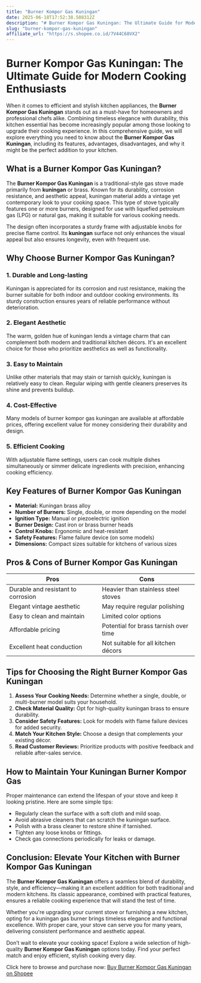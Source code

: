```yaml
---
title: "Burner Kompor Gas Kuningan"
date: 2025-06-18T17:52:38.508312Z
description: "# Burner Kompor Gas Kuningan: The Ultimate Guide for Modern Cooking Enthusiasts..."
slug: "burner-kompor-gas-kuningan"
affiliate_url: "https://s.shopee.co.id/7V44C68VX2"
---
```

# Burner Kompor Gas Kuningan: The Ultimate Guide for Modern Cooking Enthusiasts

When it comes to efficient and stylish kitchen appliances, the **Burner Kompor Gas Kuningan** stands out as a must-have for homeowners and professional chefs alike. Combining timeless elegance with durability, this kitchen essential has become increasingly popular among those looking to upgrade their cooking experience. In this comprehensive guide, we will explore everything you need to know about the **Burner Kompor Gas Kuningan**, including its features, advantages, disadvantages, and why it might be the perfect addition to your kitchen.

## What is a Burner Kompor Gas Kuningan?

The **Burner Kompor Gas Kuningan** is a traditional-style gas stove made primarily from **kuningan** or brass. Known for its durability, corrosion resistance, and aesthetic appeal, kuningan material adds a vintage yet contemporary look to your cooking space. This type of stove typically features one or more burners, designed for use with liquefied petroleum gas (LPG) or natural gas, making it suitable for various cooking needs.

The design often incorporates a sturdy frame with adjustable knobs for precise flame control. Its **kuningan** surface not only enhances the visual appeal but also ensures longevity, even with frequent use.

## Why Choose Burner Kompor Gas Kuningan?

### 1. Durable and Long-lasting

Kuningan is appreciated for its corrosion and rust resistance, making the burner suitable for both indoor and outdoor cooking environments. Its sturdy construction ensures years of reliable performance without deterioration.

### 2. Elegant Aesthetic

The warm, golden hue of kuningan lends a vintage charm that can complement both modern and traditional kitchen décors. It's an excellent choice for those who prioritize aesthetics as well as functionality.

### 3. Easy to Maintain

Unlike other materials that may stain or tarnish quickly, kuningan is relatively easy to clean. Regular wiping with gentle cleaners preserves its shine and prevents buildup.

### 4. Cost-Effective

Many models of burner kompor gas kuningan are available at affordable prices, offering excellent value for money considering their durability and design.

### 5. Efficient Cooking

With adjustable flame settings, users can cook multiple dishes simultaneously or simmer delicate ingredients with precision, enhancing cooking efficiency.

## Key Features of Burner Kompor Gas Kuningan

- **Material:** Kuningan brass alloy
- **Number of Burners:** Single, double, or more depending on the model
- **Ignition Type:** Manual or piezoelectric ignition
- **Burner Design:** Cast iron or brass burner heads
- **Control Knobs:** Ergonomic and heat-resistant
- **Safety Features:** Flame failure device (on some models)
- **Dimensions:** Compact sizes suitable for kitchens of various sizes

## Pros & Cons of Burner Kompor Gas Kuningan

| Pros                                           | Cons                                    |
|------------------------------------------------|----------------------------------------|
| Durable and resistant to corrosion           | Heavier than stainless steel stoves  |
| Elegant vintage aesthetic                     | May require regular polishing       |
| Easy to clean and maintain                     | Limited color options               |
| Affordable pricing                            | Potential for brass tarnish over time |
| Excellent heat conduction                     | Not suitable for all kitchen décors |

## Tips for Choosing the Right Burner Kompor Gas Kuningan

1. **Assess Your Cooking Needs:** Determine whether a single, double, or multi-burner model suits your household.
2. **Check Material Quality:** Opt for high-quality kuningan brass to ensure durability.
3. **Consider Safety Features:** Look for models with flame failure devices for added security.
4. **Match Your Kitchen Style:** Choose a design that complements your existing décor.
5. **Read Customer Reviews:** Prioritize products with positive feedback and reliable after-sales service.

## How to Maintain Your Kuningan Burner Kompor Gas

Proper maintenance can extend the lifespan of your stove and keep it looking pristine. Here are some simple tips:

- Regularly clean the surface with a soft cloth and mild soap.
- Avoid abrasive cleaners that can scratch the kuningan surface.
- Polish with a brass cleaner to restore shine if tarnished.
- Tighten any loose knobs or fittings.
- Check gas connections periodically for leaks or damage.

## Conclusion: Elevate Your Kitchen with Burner Kompor Gas Kuningan

The **Burner Kompor Gas Kuningan** offers a seamless blend of durability, style, and efficiency—making it an excellent addition for both traditional and modern kitchens. Its classic appearance, combined with practical features, ensures a reliable cooking experience that will stand the test of time.

Whether you're upgrading your current stove or furnishing a new kitchen, opting for a kuningan gas burner brings timeless elegance and functional excellence. With proper care, your stove can serve you for many years, delivering consistent performance and aesthetic appeal.

Don’t wait to elevate your cooking space! Explore a wide selection of high-quality **Burner Kompor Gas Kuningan** options today. Find your perfect match and enjoy efficient, stylish cooking every day. 

Click here to browse and purchase now: [Buy Burner Kompor Gas Kuningan on Shopee](https://s.shopee.co.id/7V44C68VX2)